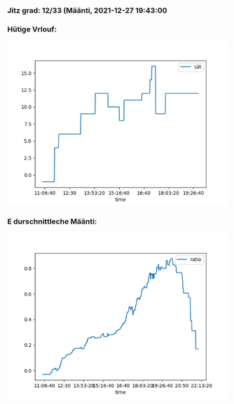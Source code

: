 ### Jitz grad: 12/33 (Määnti, 2021-12-27 19:43:00

### Hütige Vrlouf:
![Graph](Today.png)

### E durschnittleche Määnti:
![Graph](Määnti.png)